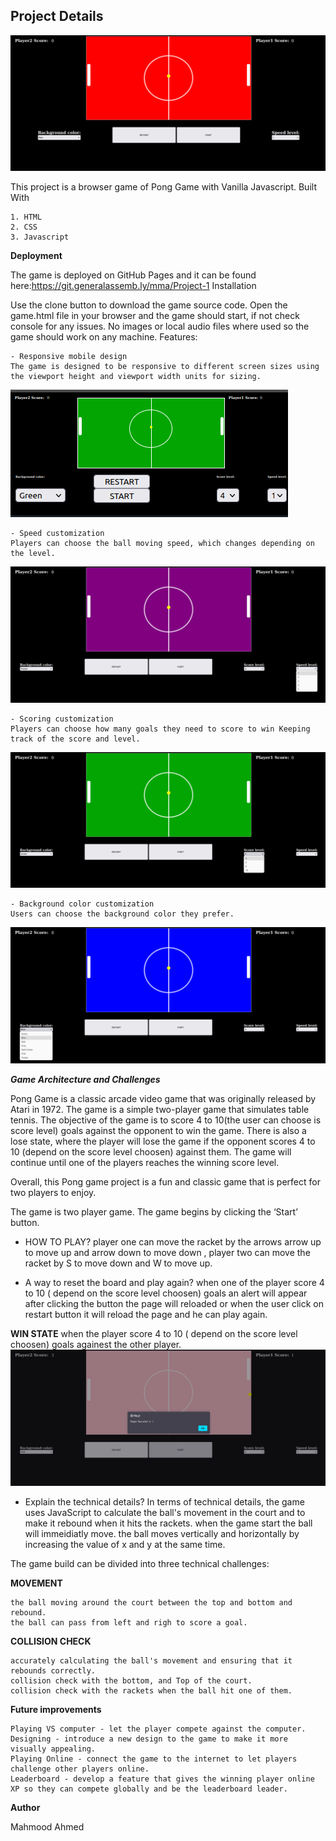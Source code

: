## Project Details

![Alt text](<Screenshot from 2023-07-12 16-11-36.png>)

This project is a browser game of Pong Game with Vanilla Javascript.
Built With

    1. HTML
    2. CSS
    3. Javascript

**Deployment**

The game is deployed on GitHub Pages and it can be found here:https://git.generalassemb.ly/mma/Project-1
Installation

Use the clone button to download the game source code. Open the game.html file in your browser and the game should start, if not check console for any issues. No images or local audio files where used so the game should work on any machine.
Features:

    - Responsive mobile design
    The game is designed to be responsive to different screen sizes using the viewport height and viewport width units for sizing.

![Alt text](<Screenshot from 2023-07-13 09-58-58.png>)

    - Speed customization
    Players can choose the ball moving speed, which changes depending on the level.

![Alt text](<Screenshot from 2023-07-12 16-48-00.png>)

    - Scoring customization
    Players can choose how many goals they need to score to win Keeping track of the score and level.

![Alt text](<Screenshot from 2023-07-12 16-47-42.png>)

    - Background color customization
    Users can choose the background color they prefer.

![Alt text](<Screenshot from 2023-07-12 16-44-32.png>)

**_Game Architecture and Challenges_**

Pong Game is a classic arcade video game that was originally released by Atari in 1972. The game is a simple two-player game that simulates table tennis. The objective of the game is to score 4 to 10(the user can choose is score level) goals against the opponent to win the game. There is also a lose state, where the player will lose the game if the opponent scores 4 to 10 (depend on the score level choosen) against them. The game will continue until one of the players reaches the winning score level.

Overall, this Pong game project is a fun and classic game that is perfect for two players to enjoy.

The game is two player game. The game begins by clicking the ‘Start’ button.

- HOW TO PLAY?
  player one can move the racket by the arrows arrow up to move up and arrow down to move down , player two can move the racket by S to move down and W to move up.

- A way to reset the board and play again?
  when one of the player score 4 to 10 ( depend on the score level choosen) goals an alert will appear after clicking the button the page will reloaded or when the user click on restart button it will reload the page and he can play again.

**WIN STATE**
when the player score 4 to 10 ( depend on the score level choosen) goals againest the other player.
![Alt text](<Screenshot from 2023-07-12 16-48-49.png>)

- Explain the technical details?
  In terms of technical details, the game uses JavaScript to calculate the ball's movement in the court and to make it rebound when it hits the rackets.
  when the game start the ball will immeidiatly move.
  the ball moves vertically and horizontally by increasing the value of x and y at the same time.

The game build can be divided into three technical challenges:

**MOVEMENT**

    the ball moving around the court between the top and bottom and rebound.
    the ball can pass from left and righ to score a goal.

**COLLISION CHECK**

    accurately calculating the ball's movement and ensuring that it rebounds correctly.
    collision check with the bottom, and Top of the court.
    collision check with the rackets when the ball hit one of them.

**Future improvements**

    Playing VS computer - let the player compete against the computer.
    Designing - introduce a new design to the game to make it more visually appealing.
    Playing Online - connect the game to the internet to let players challenge other players online.
    Leaderboard - develop a feature that gives the winning player online XP so they can compete globally and be the leaderboard leader.

**Author**

Mahmood Ahmed
